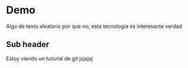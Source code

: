 # Demo 
Algo de texto aleatorio por que no, esta tecnologia es interesante verdad


## Sub header 

Estoy viendo un tutorial de git jsjsjsj